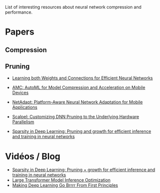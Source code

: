 List of interesting resources about neural network compression and performance.  

# Papers

## Compression

## Pruning
- [Learning both Weights and Connections for Efficient
Neural Networks](https://arxiv.org/pdf/1506.02626.pdf)

- [AMC: AutoML for Model Compression
and Acceleration on Mobile Devices](https://arxiv.org/pdf/1802.03494.pdf)
- [NetAdapt: Platform-Aware Neural Network
Adaptation for Mobile Applications](https://arxiv.org/pdf/1804.03230.pdf)
- [Scalpel: Customizing DNN Pruning to the Underlying
Hardware Parallelism](https://cgi.luddy.indiana.edu/~lukefahr/papers/jiecaoyu_isca17.pdf)
- [Sparsity in Deep Learning: Pruning and growth for efficient
inference and training in neural networks](https://dl.acm.org/doi/pdf/10.5555/3546258.3546499)


# Vidéos / Blog
- [Sparsity in Deep Learning: Pruning + growth for efficient inference and training in neural networks](https://www.youtube.com/watch?v=H7-p3OWPpEI)
- [Large Transformer Model Inference Optimization](https://lilianweng.github.io/posts/2023-01-10-inference-optimization/)
- [Making Deep Learning Go Brrrr From First Principles](https://horace.io/brrr_intro.html)